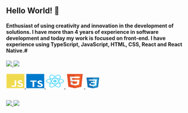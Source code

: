 ## Hello World! 👋

#### Enthusiast of using creativity and innovation in the development of solutions. I have more than 4 years of experience in software development and today my work is focused on front-end. I have experience using TypeScript, JavaScript, HTML, CSS, React and React Native.#

<div>
  <a href="https://github.com/ifgabriel">
  <img 
    height="180em" 
    src="https://github-readme-stats.vercel.app/api?username=ifgabriel&show_icons=true&theme=dracula&include_all_commits=true&count_private=true"
  />
  <img 
    height="180em" 
    src="https://github-readme-stats.vercel.app/api/top-langs/?username=ifgabriel&layout=compact&langs_count=7&theme=dracula"
  />
</div>
<div style="display: inline_block"><br>
  <img 
    alt="icon-javascript" 
    height="40" 
    width="50" 
    src="https://raw.githubusercontent.com/devicons/devicon/master/icons/javascript/javascript-plain.svg" 
  />
  <img 
    alt="icon-typescript" 
    height="40" 
    width="50" 
    src="https://raw.githubusercontent.com/devicons/devicon/master/icons/typescript/typescript-plain.svg" 
  />
  <img 
    alt="icon-react"
    height="40" 
    width="50" 
    src="https://raw.githubusercontent.com/devicons/devicon/master/icons/react/react-original.svg" 
  />
  <img 
    alt="icon-html" 
    height="40" 
    width="50" 
    src="https://raw.githubusercontent.com/devicons/devicon/master/icons/html5/html5-original.svg" 
  />
  <img 
    alt="icon-css" 
    height="30" 
    width="40" 
    src="https://raw.githubusercontent.com/devicons/devicon/master/icons/css3/css3-original.svg" 
  />
</div>
  
  ##
 
<div> 
  <a href = "mailto:gabrielmp@unipam.edu.br">
    <img src="https://img.shields.io/badge/-Gmail-%23333?style=for-the-badge&logo=gmail&logoColor=white" target="_blank">
  </a>
  <a href="https://www.linkedin.com/in/gabriel-miranda-da-penha-1589a51b0" target="_blank">
    <img src="https://img.shields.io/badge/-LinkedIn-%230077B5?style=for-the-badge&logo=linkedin&logoColor=white" target="_blank">
  </a> 
</div>
